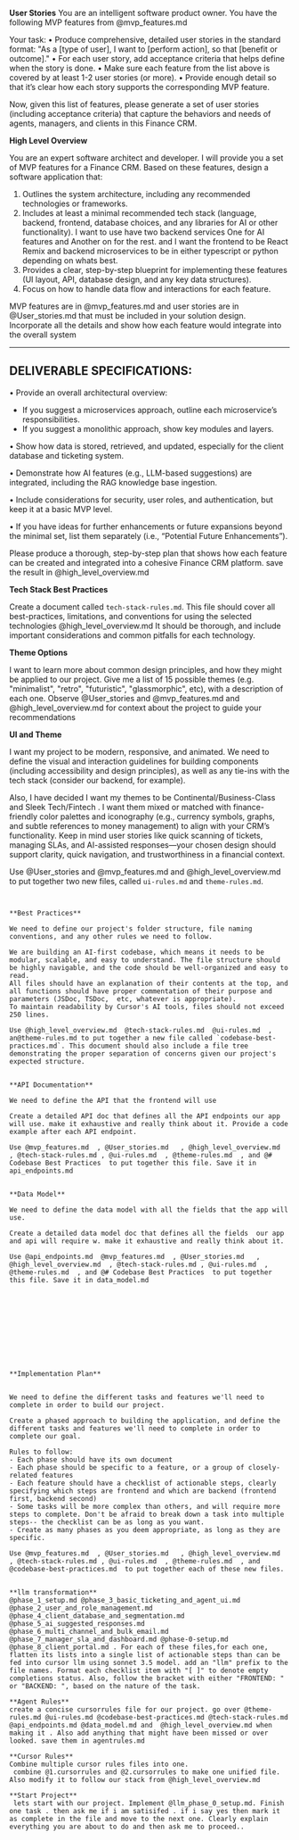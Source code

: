 

**User Stories**
You are an intelligent software product owner. You have the following MVP features from @mvp_features.md

Your task:
• Produce comprehensive, detailed user stories in the standard format:
  "As a [type of user], I want to [perform action], so that [benefit or outcome]."
• For each user story, add acceptance criteria that helps define when the story is done.
• Make sure each feature from the list above is covered by at least 1-2 user stories (or more).
• Provide enough detail so that it’s clear how each story supports the corresponding MVP feature.

Now, given this list of features, please generate a set of user stories (including acceptance criteria) that capture the behaviors and needs of agents, managers, and clients in this Finance CRM.

**High Level Overview**

You are an expert software architect and developer. I will provide you a set of MVP features for a Finance CRM. Based on these features, design a software application that:

1. Outlines the system architecture, including any recommended technologies or frameworks.  
2. Includes at least a minimal recommended tech stack (language, backend, frontend, database choices, and any libraries for AI or other functionality). I want to use have two backend services One for AI features and Another on for the rest. and I want the frontend to be React Remix and backend microservices to be in either typescript or python depending on whats best.
3. Provides a clear, step-by-step blueprint for implementing these features (UI layout, API,  database design, and any key data structures).  
4. Focus on how to handle data flow and interactions for each feature.   

MVP features are in @mvp_features.md and user stories are in @User_stories.md that must be included in your solution design. Incorporate all the details and show how each feature would integrate into the overall system


-----------------------------
DELIVERABLE SPECIFICATIONS:
-----------------------------

• Provide an overall architectural overview: 
  - If you suggest a microservices approach, outline each microservice’s responsibilities.
  - If you suggest a monolithic approach, show key modules and layers.

• Show how data is stored, retrieved, and updated, especially for the client database and ticketing system.

• Demonstrate how AI features (e.g., LLM-based suggestions) are integrated, including the RAG knowledge base ingestion.

• Include considerations for security, user roles, and authentication, but keep it at a basic MVP level.


• If you have ideas for further enhancements or future expansions beyond the minimal set, list them separately (i.e., “Potential Future Enhancements”).

Please produce a thorough, step-by-step plan that shows how each feature can be created and integrated into a cohesive Finance CRM platform.
save the result in @high_level_overview.md 



**Tech Stack Best Practices**

Create a document called `tech-stack-rules.md`.
This file should cover all best-practices, limitations, and conventions for using the selected technologies @high_level_overview.md 
It should be thorough, and include important considerations and common pitfalls for each technology.

**Theme Options**

I want to learn more about common design principles, and how they might be applied to our project.
Give me a list of 15 possible themes (e.g. "minimalist", "retro", "futuristic", "glassmorphic", etc), with a description of each one.
Observe @User_stories  and @mvp_features.md and @high_level_overview.md  for context about the project to guide your recommendations



**UI and Theme**

I want my project to be modern, responsive, and animated. We need to define the visual and interaction guidelines for building components (including accessibility and design principles), as well as any tie-ins with the tech stack (consider our backend, for example).

Also, I have decided I want my themes to be Continental/Business-Class   and Sleek Tech/Fintech   . I want them mixed or matched with finance-friendly color palettes and iconography (e.g., currency symbols, graphs, and subtle references to money management) to align with your CRM’s functionality. Keep in mind user stories like quick scanning of tickets, managing SLAs, and AI-assisted responses—your chosen design should support clarity, quick navigation, and trustworthiness in a financial context.

Use  @User_stories  and @mvp_features.md and @high_level_overview.md to put together two new files, called `ui-rules.md` and `theme-rules.md`.
```


**Best Practices**

We need to define our project's folder structure, file naming conventions, and any other rules we need to follow.

We are building an AI-first codebase, which means it needs to be modular, scalable, and easy to understand. The file structure should be highly navigable, and the code should be well-organized and easy to read.
All files should have an explanation of their contents at the top, and all functions should have proper commentation of their purpose and parameters (JSDoc, TSDoc,  etc, whatever is appropriate).
To maintain readability by Cursor's AI tools, files should not exceed 250 lines.

Use @high_level_overview.md  @tech-stack-rules.md  @ui-rules.md  , an@theme-rules.md to put together a new file called `codebase-best-practices.md`. This document should also include a file tree demonstrating the proper separation of concerns given our project's expected structure.


**API Documentation**

We need to define the API that the frontend will use

Create a detailed API doc that defines all the API endpoints our app will use. make it exhaustive and really think about it. Provide a code example after each API endpoint.  

Use @mvp_features.md  , @User_stories.md   , @high_level_overview.md  , @tech-stack-rules.md , @ui-rules.md  , @theme-rules.md  , and @# Codebase Best Practices  to put together this file. Save it in api_endpoints.md


**Data Model**

We need to define the data model with all the fields that the app will use. 

Create a detailed data model doc that defines all the fields  our app and api will require w. make it exhaustive and really think about it. 

Use @api_endpoints.md  @mvp_features.md  , @User_stories.md   , @high_level_overview.md  , @tech-stack-rules.md , @ui-rules.md  , @theme-rules.md  , and @# Codebase Best Practices  to put together this file. Save it in data_model.md











**Implementation Plan**


We need to define the different tasks and features we'll need to complete in order to build our project.

Create a phased approach to building the application, and define the different tasks and features we'll need to complete in order to complete our goal.

Rules to follow:
- Each phase should have its own document
- Each phase should be specific to a feature, or a group of closely-related features
- Each feature should have a checklist of actionable steps, clearly specifying which steps are frontend and which are backend (frontend first, backend second)
- Some tasks will be more complex than others, and will require more steps to complete. Don't be afraid to break down a task into multiple steps-- the checklist can be as long as you want.
- Create as many phases as you deem appropriate, as long as they are specific.

Use @mvp_features.md  , @User_stories.md   , @high_level_overview.md  , @tech-stack-rules.md , @ui-rules.md  , @theme-rules.md  , and @codebase-best-practices.md  to put together each of these new files.


**llm transformation**
@phase_1_setup.md @phase_3_basic_ticketing_and_agent_ui.md @phase_2_user_and_role_management.md @phase_4_client_database_and_segmentation.md @phase_5_ai_suggested_responses.md @phase_6_multi_channel_and_bulk_email.md @phase_7_manager_sla_and_dashboard.md @phase-0-setup.md @phase_8_client_portal.md . For each of these files,for each one, flatten its lists into a single list of actionable steps than can be fed into cursor llm using sonnet 3.5 model. add an "llm" prefix to the file names. Format each checklist item with "[ ]" to denote empty completions status. Also, follow the bracket with either "FRONTEND: " or "BACKEND: ", based on the nature of the task.

**Agent Rules**
create a concise cursorrules file for our project. go over @theme-rules.md @ui-rules.md @codebase-best-practices.md @tech-stack-rules.md @api_endpoints.md @data_model.md and  @high_level_overview.md when making it . Also add anything that might have been missed or over looked. save them in agentrules.md

**Cursor Rules**
Combine multiple cursor rules files into one. 
 combine @1.cursorrules and @2.cursorrules to make one unified file. Also modify it to follow our stack from @high_level_overview.md 

**Start Project**
 lets start with our project. Implement @llm_phase_0_setup.md. Finish one task . then ask me if i am satisifed . if i say yes then mark it as complete in the file and move to the next one. Clearly explain everything you are about to do and then ask me to proceed..